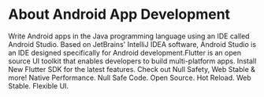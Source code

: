 # About Android App Development
Write Android apps in the Java programming language using an IDE called Android Studio. Based on JetBrains' IntelliJ IDEA software, Android Studio is an IDE designed specifically for Android development.Flutter is an open source UI toolkit that enables developers to build multi-platform apps. Install New Flutter SDK for the latest features. Check out Null Safety, Web Stable & more! Native Performance. Null Safe Code. Open Source. Hot Reload. Web Stable. Flexible UI.
